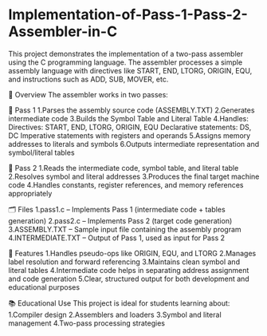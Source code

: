 # Implementation-of-Pass-1-Pass-2-Assembler-in-C

This project demonstrates the implementation of a two-pass assembler using the C programming language. The assembler processes a simple assembly language with directives like START, END, LTORG, ORIGIN, EQU, and instructions such as ADD, SUB, MOVER, etc.


🔁 Overview
The assembler works in two passes:

🔹 Pass 1
1.Parses the assembly source code (ASSEMBLY.TXT)
2.Generates intermediate code
3.Builds the Symbol Table and Literal Table
4.Handles:
  Directives: START, END, LTORG, ORIGIN, EQU
  Declarative statements: DS, DC
  Imperative statements with registers and operands
5.Assigns memory addresses to literals and symbols
6.Outputs intermediate representation and symbol/literal tables

🔹 Pass 2
1.Reads the intermediate code, symbol table, and literal table
2.Resolves symbol and literal addresses
3.Produces the final target machine code
4.Handles constants, register references, and memory references appropriately

🗂️ Files
1.pass1.c – Implements Pass 1 (intermediate code + tables generation)
2.pass2.c – Implements Pass 2 (target code generation)
3.ASSEMBLY.TXT – Sample input file containing the assembly program
4.INTERMEDIATE.TXT – Output of Pass 1, used as input for Pass 2

📌 Features
1.Handles pseudo-ops like ORIGIN, EQU, and LTORG
2.Manages label resolution and forward referencing
3.Maintains clean symbol and literal tables
4.Intermediate code helps in separating address assignment and code generation
5.Clear, structured output for both development and educational purposes

📚 Educational Use
This project is ideal for students learning about:
1.Compiler design
2.Assemblers and loaders
3.Symbol and literal management
4.Two-pass processing strategies
